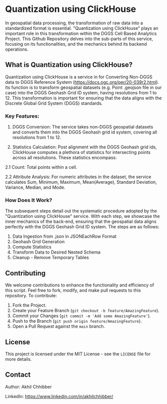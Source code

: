 # Quantization using ClickHouse

In geospatial data processing, the transformation of raw data into a standardized format is essential. "Quantization using ClickHouse" plays an important role in this transformation within the DGGS Cell Based Analytics Project. This Github Repository delves into the sub-parts of this service, focusing on its functionalities, and the mechanics behind its backend operations.

## What is Quantization using ClickHouse?

Quantization using ClickHouse is a service in for Converting Non-DGGS data to DGGS Reference System (https://docs.ogc.org/per/20-039r2.html). Its function is to transform geospatial datasets (e.g. Point .geojson file in our case) into the DGGS Geohash Grid ID system, having resolutions from 1 to 12. This transformation is important for ensuring that the data aligns with the Discrete Global Grid System (DGGS) standards.

### Key Features:

1. DGGS Conversion: The service takes non-DGGS geospatial datasets and converts them into the DGGS Geohash grid id system, covering all resolutions from 1 to 12.

2. Statistics Calculation: Post alignment with the DGGS Geohash grid ids, ClickHouse computes a plethora of statistics for intersecting points across all resolutions. These statistics encompass:

2.1 Count: Total points within a cell.

2.2 Attribute Analysis: For numeric attributes in the dataset, the service calculates Sum, Minimum, Maximum, Mean(Average), Standard Deviation, Variance, Median, and Mode.

### How Does It Work?

The subsequent steps detail out the systematic procedure adopted by the "Quantization using ClickHouse" service. With each step, we showcase the inner mechanics of the back-end, ensuring that the geospatial data aligns perfectly with the DGGS Geohash Grid ID system. The steps are as follows:

1. Data Ingestion from .json in JSONEachRow Format
2. Geohash Grid Generation
3. Compute Statistics
4. Transform Data to Desired Nested Schema
5. Cleanup - Remove Temporary Tables

## Contributing

We welcome contributions to enhance the functionality and efficiency of this script. Feel free to fork, modify, and make pull requests to this repository. To contribute:

1. Fork the Project.
2. Create your Feature Branch (`git checkout -b feature/AmazingFeature`).
3. Commit your Changes (`git commit -m 'Add some AmazingFeature'`).
4. Push to the Branch (`git push origin feature/AmazingFeature`).
5. Open a Pull Request against the `main` branch.

## License

This project is licensed under the MIT License - see the `LICENSE` file for more details.

## Contact

Author: Akhil Chhibber

LinkedIn: https://www.linkedin.com/in/akhilchhibber/
